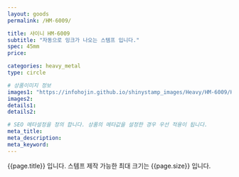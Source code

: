 ```yaml
---
layout: goods
permalink: /HM-6009/

title: 샤이니 HM-6009
subtitle: "자동으로 잉크가 나오는 스템프 입니다."
spec: 45mm
price: 

categories: heavy_metal
type: circle

# 상품이미지 정보
images1: "https://infohojin.github.io/shinystamp_images/Heavy/HM-6009/HM-6009_1.jpg"
images2:
details1:
details2:    

# SEO 메타설정을 정의 합니다. 상품의 메타값을 설정한 경우 우선 적용이 됩니다.
meta_title: 
meta_description:
meta_keyword:
---
```


{{page.title}} 입니다. 스템프 제작 가능한 최대 크기는 {{page.size}} 입니다.